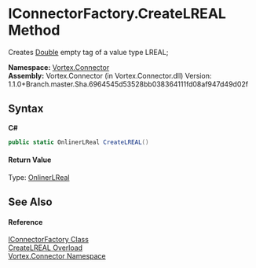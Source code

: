 # IConnectorFactory.CreateLREAL Method 
 

Creates <a href="http://msdn2.microsoft.com/en-us/library/643eft0t" target="_blank">Double</a> empty tag of a value type LREAL;

**Namespace:**&nbsp;<a href="N_Vortex_Connector.md">Vortex.Connector</a><br />**Assembly:**&nbsp;Vortex.Connector (in Vortex.Connector.dll) Version: 1.1.0+Branch.master.Sha.6964545d53528bb038364111fd08af947d49d02f

## Syntax

**C#**<br />
``` C#
public static OnlinerLReal CreateLREAL()
```


#### Return Value
Type: <a href="T_Vortex_Connector_ValueTypes_OnlinerLReal.md">OnlinerLReal</a><br />

## See Also


#### Reference
<a href="T_Vortex_Connector_IConnectorFactory.md">IConnectorFactory Class</a><br /><a href="Overload_Vortex_Connector_IConnectorFactory_CreateLREAL.md">CreateLREAL Overload</a><br /><a href="N_Vortex_Connector.md">Vortex.Connector Namespace</a><br />